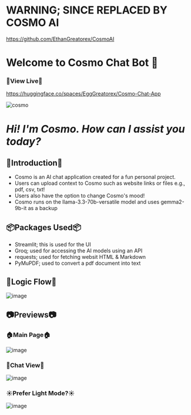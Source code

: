 # WARNING; SINCE REPLACED BY COSMO AI
https://github.com/EthanGreatorex/CosmoAI

# Welcome to Cosmo Chat Bot 🥳

### 🚀View Live🚀
https://huggingface.co/spaces/EggGreatorex/Cosmo-Chat-App

![cosmo](https://github.com/user-attachments/assets/36f0f914-0296-49c3-9440-eb463563b6a8)

# _Hi! I'm Cosmo. How can I assist you today?_

## 👋Introduction👋
- Cosmo is an AI chat application created for a fun personal project.
- Users can upload context to Cosmo such as website links or files e.g., pdf, csv, txt!
- Users also have the option to change Cosmo's mood!
- Cosmo runs on the llama-3.3-70b-versatile model and uses gemma2-9b-it as a backup

## 📦Packages Used📦
- Streamlit; this is used for the UI
- Groq; used for accessing the AI models using an API
- requests; used for fetching websit HTML & Markdown
- PyMuPDF; used to convert a pdf document into text 

## 🧠Logic Flow🧠
![image](https://github.com/user-attachments/assets/77c9a029-0dcc-403a-a8d1-abdee8d6cdbc)


## 📷Previews📷
### 🏠Main Page🏠
![image](https://github.com/user-attachments/assets/6b497aac-f242-4d99-8754-92746bfdada6)



### 💭Chat View💭
![image](https://github.com/user-attachments/assets/21dc29e0-43dc-4295-906e-88a161ab9980)


### ☀️Prefer Light Mode?☀️
![image](https://github.com/user-attachments/assets/dbcd15e3-7884-42cf-a343-09bca6d20af5)




